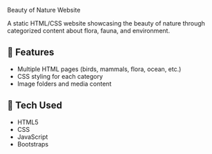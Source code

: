 Beauty of Nature Website

A static HTML/CSS website showcasing the beauty of nature through categorized content about flora, fauna, and environment.

## 🌱 Features
- Multiple HTML pages (birds, mammals, flora, ocean, etc.)
- CSS styling for each category
- Image folders and media content

## 📂 Tech Used
- HTML5
- CSS
- JavaScript
- Bootstraps
